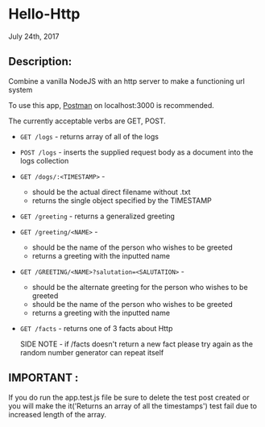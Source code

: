Hello-Http
===
July 24th, 2017

## Description:
Combine a vanilla NodeJS with an http server to make a functioning url system

To use this app, [Postman](https://www.getpostman.com/) on localhost:3000 is recommended.

The currently acceptable verbs are GET, POST. 

* `GET /logs` - returns array of all of the logs
* `POST /logs` - inserts the supplied request body as a document into the logs collection
* `GET /dogs/:<TIMESTAMP>` -
    * <TIMESTAMP> should be the actual direct filename without .txt
    * returns the single object specified by the TIMESTAMP
* `GET /greeting` - returns a generalized greeting
* `GET /greeting/<NAME>` - 
    * <NAME> should be the name of the person who wishes to be greeted
    * returns a greeting with the inputted name
* `GET /GREETING/<NAME>?salutation=<SALUTATION>` - 
    * <SALUTATION> should be the alternate greeting for the person who wishes to be greeted
    * <NAME> should be the name of the person who wishes to be greeted
    * returns a greeting with the inputted name
* `GET /facts` - returns one of 3 facts about Http
    
    SIDE NOTE - if /facts doesn't return a new fact please try again as the random number generator can repeat itself

## IMPORTANT : 
If you do run the app.test.js file be sure to delete the test post created or you will make the it('Returns an array of all the timestamps') test fail due to increased length of the array.